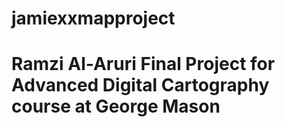# jamiexxmapproject
# Ramzi Al-Aruri Final Project for Advanced Digital Cartography course at George Mason 
